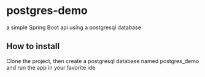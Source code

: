 # postgres-demo
a simple Spring Boot api using a postgresql database
## How to install
Clone the project, then create a postgresql database named postgres_demo and run the app in your favorite ide
